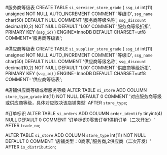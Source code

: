 
#服务商等级表
CREATE TABLE `si_servicer_store_grade` (
  `ssg_id` int(11) unsigned NOT NULL AUTO_INCREMENT COMMENT '等级ID',
  `ssg_name` char(50) DEFAULT NULL COMMENT '服务商等级名称',
  `ssg_discount` decimal(10,2) NOT NULL DEFAULT '1.00' COMMENT '服务商等级折扣',
  PRIMARY KEY (`ssg_id`)
) ENGINE=InnoDB DEFAULT CHARSET=utf8 COMMENT='服务商等级表';

#供应商等级表
CREATE TABLE `si_supplier_store_grade` (
  `ssg_id` int(11) unsigned NOT NULL AUTO_INCREMENT COMMENT '等级ID',
  `ssg_name` char(50) DEFAULT NULL COMMENT '供应商等级名称',
  `ssg_discount` decimal(10,2) NOT NULL DEFAULT '1.00' COMMENT '供应商等级折扣',
  PRIMARY KEY (`ssg_id`)
) ENGINE=InnoDB DEFAULT CHARSET=utf8 COMMENT='供应商等级表';

#店铺供应商等级或者服务等级
ALTER TABLE `si_store`
ADD COLUMN `store_type_grade`  int(11) NOT NULL DEFAULT 0 COMMENT '对应服务商等级或供应商等级，具体对应取决该店铺类型' AFTER `store_type`;

#订单标识
ALTER TABLE `si_orders`
ADD COLUMN `order_identify`  tinyint(4) NULL DEFAULT 0 COMMENT '订单标识0零售订单1供销订单（二次开发）' AFTER `trade_no`;


ALTER TABLE `si_store`
ADD COLUMN `store_type`  int(11) NOT NULL DEFAULT 0 COMMENT '店铺类型：0商家,1服务商,2供应商（二次开发）' AFTER `is_distribution`;


